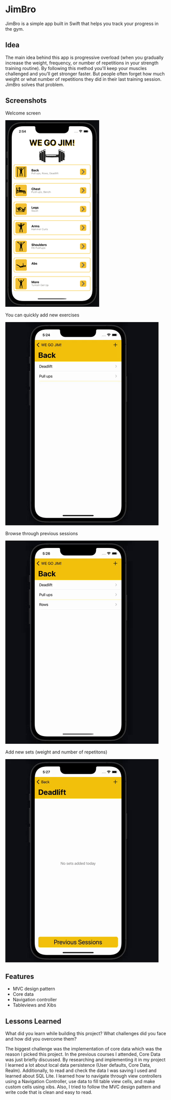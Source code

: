 
# JimBro

JimBro is a simple app built in Swift that helps you track your progress in the gym. 

## Idea

The main idea behind this app is progressive overload (when you gradually increase the weight, frequency, or number of repetitions in your strength training routine). By following this method you'll keep your muscles challenged and you’ll get stronger faster. But people often forget how much weight or what number of repetitions they did in their last training session. JimBro solves that problem.


## Screenshots

Welcome screen  

![App Screenshot](https://github.com/MartinKusek/JimBro/blob/master/Screenshots/Screenshot%202022-11-01%20at%2014.54.52.png)


You can quickly add new exercises

![App Screenshot](https://github.com/MartinKusek/JimBro/blob/master/Screenshots/exercise.gif)


Browse through previous sessions

![App Screenshot](https://github.com/MartinKusek/JimBro/blob/master/Screenshots/sessions.gif)


Add new sets (weight and number of repetitons)

![App Screenshot](https://github.com/MartinKusek/JimBro/blob/master/Screenshots/sets.gif)








## Features

- MVC design pattern
- Core data
- Navigation controller
- Tableviews and Xibs


## Lessons Learned

What did you learn while building this project? What challenges did you face and how did you overcome them?

The biggest challenge was the implementation of core data which was the reason I picked this project. In the previous courses I attended, Core Data was just briefly discussed. By researching and implementing it in my project I learned a lot about local data persistence (User defaults, Core Data, Realm). Additionally, to read and check the data I was saving I used and learned about SQL Lite. I learned how to navigate through view controllers using a Navigation Controller, use data to fill table view cells, and make custom cells using xibs. Also, I tried to follow the MVC design pattern and write code that is clean and easy to read.
